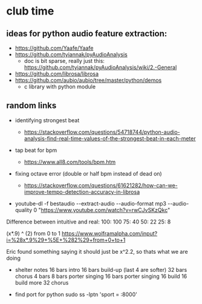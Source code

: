 # club time

## ideas for python audio feature extraction:
* https://github.com/Yaafe/Yaafe
* https://github.com/tyiannak/pyAudioAnalysis
    * doc is bit sparse, really just this: https://github.com/tyiannak/pyAudioAnalysis/wiki/2.-General
* https://github.com/librosa/librosa
* https://github.com/aubio/aubio/tree/master/python/demos
    * c library with python module


## random links
* identifying strongest beat
    * https://stackoverflow.com/questions/54718744/python-audio-analysis-find-real-time-values-of-the-strongest-beat-in-each-meter

* tap beat for bpm
    * https://www.all8.com/tools/bpm.htm

* fixing octave error (double or half bpm instead of dead on)
    * https://stackoverflow.com/questions/61621282/how-can-we-improve-tempo-detection-accuracy-in-librosa




* youtube-dl -f bestaudio --extract-audio --audio-format mp3 --audio-quality 0 "https://www.youtube.com/watch?v=rwCJvSKzQkc"

Difference between intuitive and real:
100: 100
75: 40
50: 22
25: 8

(x*.9) ^ (2) from 0 to 1
https://www.wolframalpha.com/input?i=%28x*.9%29+%5E+%282%29+from+0+to+1


Eric found something saying it should just be x^2.2, so thats what we are doing
* shelter notes
16 bars intro
16 bars build-up (last 4 are softer)
32 bars chorus
4 bars 
8 bars porter singing
16 bars porter singing
16 build
16 build more
32 chorus


* find port for python
sudo ss -lptn 'sport = :8000'
